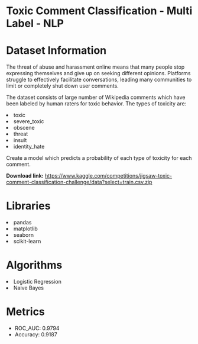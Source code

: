 # Toxic Comment Classification - Multi Label - NLP

# Dataset Information

The threat of abuse and harassment online means that many people stop expressing themselves and give up on seeking different opinions. Platforms struggle to effectively facilitate conversations, leading many communities to limit or completely shut down user comments.

The dataset consists of large number of Wikipedia comments which have been labeled by human raters for toxic behavior. The types of toxicity are:

<li>toxic
<li>severe_toxic
<li>obscene
<li>threat
<li>insult
<li>identity_hate

Create a model which predicts a probability of each type of toxicity for each comment.

**Download link:** https://www.kaggle.com/competitions/jigsaw-toxic-comment-classification-challenge/data?select=train.csv.zip

# Libraries

<li>pandas
<li>matplotlib
<li>seaborn
<li>scikit-learn

# Algorithms

<li>Logistic Regression
<li>Naive Bayes
  
# Metrics

- ROC_AUC: 0.9794
- Accuracy: 0.9187